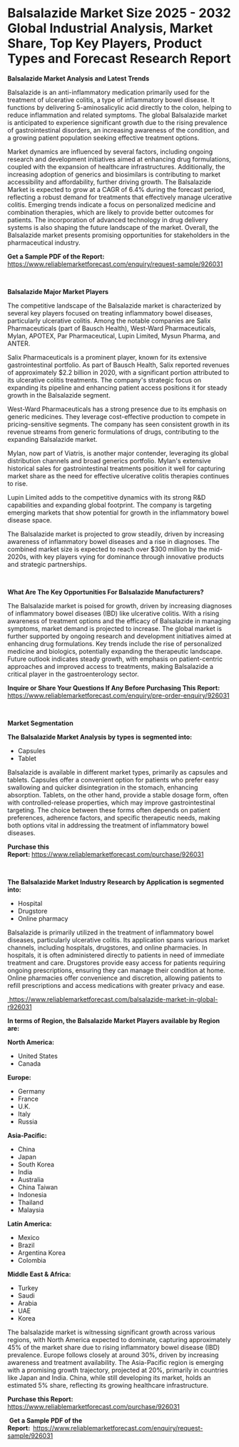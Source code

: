 <p><h1>Balsalazide Market Size 2025 - 2032 Global Industrial Analysis, Market Share, Top Key Players, Product Types and Forecast Research Report</h1></p><p><strong>Balsalazide Market Analysis and Latest Trends</strong></p>
<p><p>Balsalazide is an anti-inflammatory medication primarily used for the treatment of ulcerative colitis, a type of inflammatory bowel disease. It functions by delivering 5-aminosalicylic acid directly to the colon, helping to reduce inflammation and related symptoms. The global Balsalazide market is anticipated to experience significant growth due to the rising prevalence of gastrointestinal disorders, an increasing awareness of the condition, and a growing patient population seeking effective treatment options.</p><p>Market dynamics are influenced by several factors, including ongoing research and development initiatives aimed at enhancing drug formulations, coupled with the expansion of healthcare infrastructures. Additionally, the increasing adoption of generics and biosimilars is contributing to market accessibility and affordability, further driving growth. The Balsalazide Market is expected to grow at a CAGR of 6.4% during the forecast period, reflecting a robust demand for treatments that effectively manage ulcerative colitis. Emerging trends indicate a focus on personalized medicine and combination therapies, which are likely to provide better outcomes for patients. The incorporation of advanced technology in drug delivery systems is also shaping the future landscape of the market. Overall, the Balsalazide market presents promising opportunities for stakeholders in the pharmaceutical industry.</p></p>
<p><strong>Get a Sample PDF of the Report:&nbsp;</strong> <a href="https://www.reliablemarketforecast.com/enquiry/request-sample/926031?utm_campaign=1110&utm_medium=2&utm_source=Github&utm_content=ia&utm_term=19042025&utm_id=balsalazide">https://www.reliablemarketforecast.com/enquiry/request-sample/926031</a></p>
<p>&nbsp;</p>
<p><strong>Balsalazide Major Market Players</strong></p>
<p><p>The competitive landscape of the Balsalazide market is characterized by several key players focused on treating inflammatory bowel diseases, particularly ulcerative colitis. Among the notable companies are Salix Pharmaceuticals (part of Bausch Health), West-Ward Pharmaceuticals, Mylan, APOTEX, Par Pharmaceutical, Lupin Limited, Mysun Pharma, and ANTER.</p><p>Salix Pharmaceuticals is a prominent player, known for its extensive gastrointestinal portfolio. As part of Bausch Health, Salix reported revenues of approximately $2.2 billion in 2020, with a significant portion attributed to its ulcerative colitis treatments. The company's strategic focus on expanding its pipeline and enhancing patient access positions it for steady growth in the Balsalazide segment.</p><p>West-Ward Pharmaceuticals has a strong presence due to its emphasis on generic medicines. They leverage cost-effective production to compete in pricing-sensitive segments. The company has seen consistent growth in its revenue streams from generic formulations of drugs, contributing to the expanding Balsalazide market.</p><p>Mylan, now part of Viatris, is another major contender, leveraging its global distribution channels and broad generics portfolio. Mylan's extensive historical sales for gastrointestinal treatments position it well for capturing market share as the need for effective ulcerative colitis therapies continues to rise.</p><p>Lupin Limited adds to the competitive dynamics with its strong R&D capabilities and expanding global footprint. The company is targeting emerging markets that show potential for growth in the inflammatory bowel disease space.</p><p>The Balsalazide market is projected to grow steadily, driven by increasing awareness of inflammatory bowel diseases and a rise in diagnoses. The combined market size is expected to reach over $300 million by the mid-2020s, with key players vying for dominance through innovative products and strategic partnerships.</p></p>
<p>&nbsp;</p>
<p><strong>What Are The Key Opportunities For Balsalazide Manufacturers?</strong></p>
<p><p>The Balsalazide market is poised for growth, driven by increasing diagnoses of inflammatory bowel diseases (IBD) like ulcerative colitis. With a rising awareness of treatment options and the efficacy of Balsalazide in managing symptoms, market demand is projected to increase. The global market is further supported by ongoing research and development initiatives aimed at enhancing drug formulations. Key trends include the rise of personalized medicine and biologics, potentially expanding the therapeutic landscape. Future outlook indicates steady growth, with emphasis on patient-centric approaches and improved access to treatments, making Balsalazide a critical player in the gastroenterology sector.</p></p>
<p><strong>Inquire or Share Your Questions If Any Before Purchasing This Report:</strong> <a href="https://www.reliablemarketforecast.com/enquiry/pre-order-enquiry/926031?utm_campaign=1110&utm_medium=2&utm_source=Github&utm_content=ia&utm_term=19042025&utm_id=balsalazide">https://www.reliablemarketforecast.com/enquiry/pre-order-enquiry/926031</a></p>
<p>&nbsp;</p>
<p><strong>Market Segmentation</strong></p>
<p><strong>The Balsalazide Market Analysis by types is segmented into:</strong></p>
<p><ul><li>Capsules</li><li>Tablet</li></ul></p>
<p><p>Balsalazide is available in different market types, primarily as capsules and tablets. Capsules offer a convenient option for patients who prefer easy swallowing and quicker disintegration in the stomach, enhancing absorption. Tablets, on the other hand, provide a stable dosage form, often with controlled-release properties, which may improve gastrointestinal targeting. The choice between these forms often depends on patient preferences, adherence factors, and specific therapeutic needs, making both options vital in addressing the treatment of inflammatory bowel diseases.</p></p>
<p><strong>Purchase this Report:&nbsp;</strong><a href="https://www.reliablemarketforecast.com/purchase/926031?utm_campaign=1110&utm_medium=2&utm_source=Github&utm_content=ia&utm_term=19042025&utm_id=balsalazide">https://www.reliablemarketforecast.com/purchase/926031</a></p>
<p>&nbsp;</p>
<p><strong>The Balsalazide Market Industry Research by Application is segmented into:</strong></p>
<p><ul><li>Hospital</li><li>Drugstore</li><li>Online pharmacy</li></ul></p>
<p><p>Balsalazide is primarily utilized in the treatment of inflammatory bowel diseases, particularly ulcerative colitis. Its application spans various market channels, including hospitals, drugstores, and online pharmacies. In hospitals, it is often administered directly to patients in need of immediate treatment and care. Drugstores provide easy access for patients requiring ongoing prescriptions, ensuring they can manage their condition at home. Online pharmacies offer convenience and discretion, allowing patients to refill prescriptions and access medications with greater privacy and ease.</p></p>
<p><a href="https://www.reliablemarketforecast.com/balsalazide-market-in-global-r926031?utm_campaign=1110&utm_medium=2&utm_source=Github&utm_content=ia&utm_term=19042025&utm_id=balsalazide">&nbsp;https://www.reliablemarketforecast.com/balsalazide-market-in-global-r926031</a></p>
<p><strong>In terms of Region, the Balsalazide Market Players available by Region are:</strong></p>
<p>
    <p> <strong> North America: </strong>
        <ul>
            <li>United States</li>
            <li>Canada</li>
        </ul>
        </p> 
    <p> <strong> Europe: </strong>
        <ul>
            <li>Germany</li>
            <li>France</li>
            <li>U.K.</li>
            <li>Italy</li>
            <li>Russia</li>
        </ul>
        </p> 
    <p> <strong> Asia-Pacific: </strong>
        <ul>
            <li>China</li>
            <li>Japan</li>
            <li>South Korea</li>
            <li>India</li>
            <li>Australia</li>
            <li>China Taiwan</li>
            <li>Indonesia</li>
            <li>Thailand</li>
            <li>Malaysia</li>
        </ul>
        </p> 
    <p> <strong> Latin America: </strong>
        <ul>
            <li>Mexico</li>
            <li>Brazil</li>
            <li>Argentina Korea</li>
            <li>Colombia</li>
        </ul>
        </p> 
    <p> <strong> Middle East & Africa: </strong>
        <ul>
            <li>Turkey</li>
            <li>Saudi</li>
            <li>Arabia</li>
            <li>UAE</li>
            <li>Korea</li>
        </ul>
    </p>
    </p>
<p><p>The balsalazide market is witnessing significant growth across various regions, with North America expected to dominate, capturing approximately 45% of the market share due to rising inflammatory bowel disease (IBD) prevalence. Europe follows closely at around 30%, driven by increasing awareness and treatment availability. The Asia-Pacific region is emerging with a promising growth trajectory, projected at 20%, primarily in countries like Japan and India. China, while still developing its market, holds an estimated 5% share, reflecting its growing healthcare infrastructure.</p></p>
<p><strong>Purchase this Report: </strong><a href="https://www.reliablemarketforecast.com/purchase/926031?utm_campaign=1110&utm_medium=2&utm_source=Github&utm_content=ia&utm_term=19042025&utm_id=balsalazide">https://www.reliablemarketforecast.com/purchase/926031</a></p>
<p>&nbsp;<strong>Get a Sample PDF of the Report:&nbsp;&nbsp;</strong><a href="https://www.reliablemarketforecast.com/enquiry/request-sample/926031?utm_campaign=1110&utm_medium=2&utm_source=Github&utm_content=ia&utm_term=19042025&utm_id=balsalazide">https://www.reliablemarketforecast.com/enquiry/request-sample/926031</a></p>
<p><strong></strong></p>
<p><p></p><p></p><p></p></p>